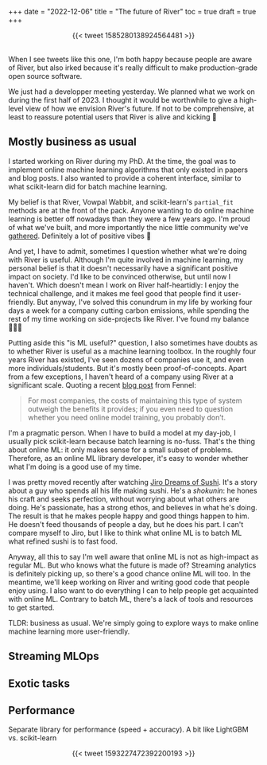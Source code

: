 +++
date = "2022-12-06"
title = "The future of River"
toc = true
draft = true
+++

<div align="center">{{< tweet 1585280138924564481 >}}</div>
<br>

When I see tweets like this one, I'm both happy because people are aware of River, but also irked because it's really difficult to make production-grade open source software.

We just had a developper meeting yesterday. We planned what we work on during the first half of 2023. I thought it would be worthwhile to give a high-level view of how we envision River's future. If not to be comprehensive, at least to reassure potential users that River is alive and kicking 🤺

## Mostly business as usual

I started working on River during my PhD. At the time, the goal was to implement online machine learning algorithms that only existed in papers and blog posts. I also wanted to provide a coherent interface, similar to what scikit-learn did for batch machine learning.

My belief is that River, Vowpal Wabbit, and scikit-learn's `partial_fit` methods are at the front of the pack. Anyone wanting to do online machine learning is better off nowadays than they were a few years ago. I'm proud of what we've built, and more importantly the nice little community we've [gathered](/content/blog/first-river-meetup.md). Definitely a lot of positive vibes 💫

And yet, I have to admit, sometimes I question whether what we're doing with River is useful. Although I'm quite involved in machine learning, my personal belief is that it doesn't necessarily have a significant positive impact on society. I'd like to be convinced otherwise, but until now I haven't. Which doesn't mean I work on River half-heartidly: I enjoy the technical challenge, and it makes me feel good that people find it user-friendly. But anyway, I've solved this conundrum in my life by working four days a week for a company cutting carbon emissions, while spending the rest of my time working on side-projects like River. I've found my balance 🧘🏼‍♂️

Putting aside this "is ML useful?" question, I also sometimes have doubts as to whether River is useful as a machine learning toolbox. In the roughly four years River has existed, I've seen dozens of companies use it, and even more individuals/students. But it's mostly been proof-of-concepts. Apart from a few exceptions, I haven't heard of a company using River at a significant scale. Quoting a recent [blog post](https://fennel.ai/blog/challenges-of-building-realtime-ml-pipelines/) from Fennel:

> For most companies, the costs of maintaining this type of system outweigh the benefits it provides; if you even need to question whether you need online model training, you probably don’t.

I'm a pragmatic person. When I have to build a model at my day-job, I usually pick scikit-learn because batch learning is no-fuss. That's the thing about online ML: it only makes sense for a small subset of problems. Therefore, as an online ML library developer, it's easy to wonder whether what I'm doing is a good use of my time.

I was pretty moved recently after watching [Jiro Dreams of Sushi](https://www.imdb.com/title/tt1772925/). It's a story about a guy who spends all his life making sushi. He's a *shokunin*: he hones his craft and seeks perfection, without worrying about what others are doing. He's passionate, has a strong ethos, and believes in what he's doing. The result is that he makes people happy and good things happen to him. He doesn't feed thousands of people a day, but he does his part. I can't compare myself to Jiro, but I like to think what online ML is to batch ML what refined sushi is to fast food.

Anyway, all this to say I'm well aware that online ML is not as high-impact as regular ML. But who knows what the future is made of? Streaming analytics is definitely picking up, so there's a good chance online ML will too. In the meantime, we'll keep working on River and writing good code that people enjoy using. I also want to do everything I can to help people get acquainted with online ML. Contrary to batch ML, there's a lack of tools and resources to get started.

TLDR: business as usual. We're simply going to explore ways to make online machine learning more user-friendly.

## Streaming MLOps

## Exotic tasks

## Performance

Separate library for performance (speed + accuracy). A bit like LightGBM vs. scikit-learn

<div align="center">{{< tweet 1593227472392200193 >}}</div>
